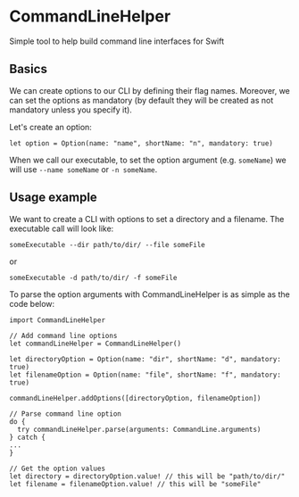 # CommandLineHelper

Simple tool to help build command line interfaces for Swift

## Basics
We can create options to our CLI by defining their flag names. Moreover, we can set the options as mandatory (by default they will be created as not mandatory unless you specify it).

Let's create an option:

`let option = Option(name: "name", shortName: "n", mandatory: true)`

When we call our executable, to set the option argument (e.g. `someName`) we will use `--name someName` or `-n someName`.

## Usage example
We want to create a CLI with options to set a directory and a filename. The executable call will look like:

`someExecutable --dir path/to/dir/ --file someFile`

or

`someExecutable -d path/to/dir/ -f someFile`

To parse the option arguments with CommandLineHelper is as simple as the code below:
```
import CommandLineHelper

// Add command line options
let commandLineHelper = CommandLineHelper()

let directoryOption = Option(name: "dir", shortName: "d", mandatory: true)
let filenameOption = Option(name: "file", shortName: "f", mandatory: true)

commandLineHelper.addOptions([directoryOption, filenameOption])

// Parse command line option
do {
  try commandLineHelper.parse(arguments: CommandLine.arguments)
} catch {
...
}

// Get the option values
let directory = directoryOption.value! // this will be "path/to/dir/"
let filename = filenameOption.value! // this will be "someFile"
```

